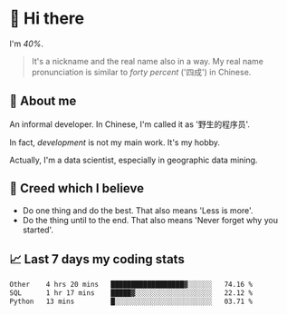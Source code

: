 # 👋 Hi there

I'm *40%*.

> It's a nickname and the real name also in a way.
> My real name pronunciation is similar to *forty percent* ('四成') in Chinese.

## :speech_balloon: About me

An informal developer. In Chinese, I'm called it as '野生的程序员'.

In fact, _development_ is not my main work. It's my hobby.

Actually, I'm a data scientist, especially in geographic data mining.

## :see_no_evil: Creed which I believe

- Do one thing and do the best. That also means 'Less is more'.
- Do the thing until to the end. That also means 'Never forget why you started'.

## :chart_with_upwards_trend: Last 7 days my coding stats

<!--START_SECTION:waka-->

```txt
Other    4 hrs 20 mins   ██████████████████▓░░░░░░   74.16 %
SQL      1 hr 17 mins    █████▓░░░░░░░░░░░░░░░░░░░   22.12 %
Python   13 mins         █░░░░░░░░░░░░░░░░░░░░░░░░   03.71 %
```

<!--END_SECTION:waka-->
